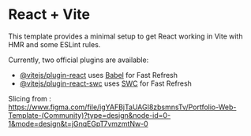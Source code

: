 # React + Vite

This template provides a minimal setup to get React working in Vite with HMR and some ESLint rules.

Currently, two official plugins are available:

- [@vitejs/plugin-react](https://github.com/vitejs/vite-plugin-react/blob/main/packages/plugin-react/README.md) uses [Babel](https://babeljs.io/) for Fast Refresh
- [@vitejs/plugin-react-swc](https://github.com/vitejs/vite-plugin-react-swc) uses [SWC](https://swc.rs/) for Fast Refresh


Slicing from :
https://www.figma.com/file/igYAFBjTaUAGI8zbsmnsTv/Portfolio-Web-Template-(Community)?type=design&node-id=0-1&mode=design&t=jGnqEGpT7vmzmtNw-0